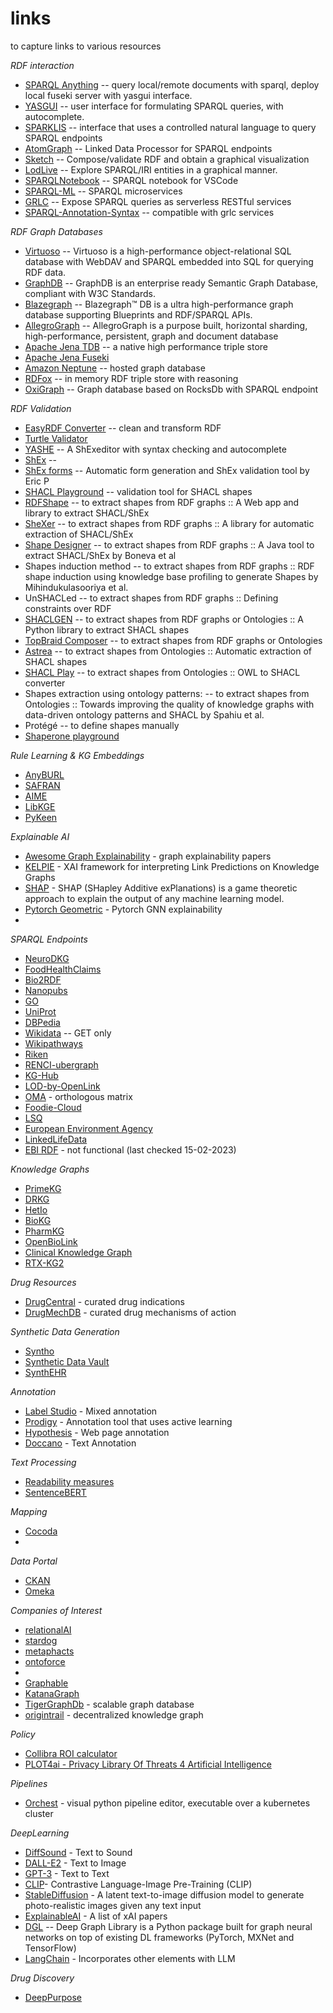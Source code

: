 # links
to capture links to various resources

_RDF interaction_
* [SPARQL Anything](https://sparql-anything.readthedocs.io/en/latest/) -- query local/remote documents with sparql, deploy local fuseki server with yasgui interface.
* [YASGUI](https://github.com/TriplyDB/Yasgui) -- user interface for formulating SPARQL queries, with autocomplete.
* [SPARKLIS](http://www.irisa.fr/LIS/ferre/sparklis/) -- interface that uses a controlled natural language to query SPARQL endpoints
* [AtomGraph](https://github.com/AtomGraph/Processor) -- Linked Data Processor for SPARQL endpoints
* [Sketch](https://sketch.zazuko.com/) -- Compose/validate RDF and obtain a graphical visualization
* [LodLive](https://github.com/LodLive/LodLive) -- Explore SPARQL/IRI entities in a graphical manner.
* [SPARQLNotebook](https://marketplace.visualstudio.com/items?itemName=Zazuko.sparql-notebook) -- SPARQL notebook for VSCode
* [SPARQL-ML](https://github.com/frmichel/sparql-micro-service) -- SPARQL microservices
* [GRLC](http://grlc.io) -- Expose SPARQL queries as serverless RESTful services 
* [SPARQL-Annotation-Syntax](https://github.com/CLARIAH/grlc#decorator-syntax) -- compatible with grlc services

_RDF Graph Databases_
* [Virtuoso](http://vos.openlinksw.com/owiki/wiki/VOS) --  Virtuoso is a high-performance object-relational SQL database with WebDAV and SPARQL embedded into SQL for querying RDF data.
* [GraphDB](https://graphdb.ontotext.com/) -- GraphDB is an enterprise ready Semantic Graph Database, compliant with W3C Standards.
* [Blazegraph](https://blazegraph.com/) -- Blazegraph™ DB is a ultra high-performance graph database supporting Blueprints and RDF/SPARQL APIs.
* [AllegroGraph](https://franz.com/agraph/) -- AllegroGraph is a purpose built, horizontal sharding, high-performance, persistent, graph and document database
* [Apache Jena TDB](https://jena.apache.org/) --  a native high performance triple store
* [Apache Jena Fuseki](https://jena.apache.org/documentation/fuseki2/index.html)
* [Amazon Neptune](https://aws.amazon.com/neptune/) -- hosted graph database
* [RDFox](https://www.oxfordsemantic.tech/product) -- in memory RDF triple store with reasoning
* [OxiGraph](https://github.com/oxigraph/oxigraph) -- Graph database based on RocksDb with SPARQL endpoint

_RDF Validation_
* [EasyRDF Converter](https://www.easyrdf.org/converter) -- clean and transform RDF
* [Turtle Validator](http://ttl.summerofcode.be/)
* [YASHE](https://www.weso.es/YASHE/) -- A ShExeditor with syntax checking and autocomplete
* [ShEx](http://shex.io/) -- 
* [ShEx forms](https://ericprud.github.io/shex-form) -- Automatic form generation and ShEx validation tool by Eric P 
* [SHACL Playground](https://shacl.org/playground/) -- validation tool for SHACL shapes
* [RDFShape](http://rdfshape.weso.es) -- to extract shapes from RDF graphs :: A Web app and library to extract SHACL/ShEx
* [SheXer](http://shexer.weso.es) -- to extract shapes from RDF graphs :: A library for automatic extraction of SHACL/ShEx
* [Shape Designer](https://gitlab.inria.fr/jdusart/shexjapp) -- to extract shapes from RDF graphs :: A Java tool to extract SHACL/ShEx by Boneva et al
* Shapes induction method -- to extract shapes from RDF graphs :: RDF shape induction using knowledge base profiling to generate Shapes by Mihindukulasooriya et al.
* UnSHACLed -- to extract shapes from RDF graphs :: Defining constraints over RDF
* [SHACLGEN](https://pypi.org/project/shaclgen/) -- to extract shapes from RDF graphs or Ontologies :: A Python library to extract SHACL shapes
* [TopBraid Composer](https://www.topquadrant.com/products/topbraid-composer/) -- to extract shapes from RDF graphs or Ontologies
* [Astrea](https://astrea.linkeddata.es) -- to extract shapes from Ontologies :: Automatic extraction of SHACL shapes
* [SHACL Play](https://shacl-play.sparna.fr/play/) -- to extract shapes from Ontologies :: OWL to SHACL converter 
* Shapes extraction using ontology patterns: -- to extract shapes from Ontologies :: Towards improving the quality of knowledge graphs with data-driven ontology patterns and SHACL by Spahiu et al.
* Protégé -- to define shapes manually
* [Shaperone playground](https://forms.hypermedia.app/playground/) 

_Rule Learning & KG Embeddings_
* [AnyBURL](https://web.informatik.uni-mannheim.de/AnyBURL/)
* [SAFRAN](https://github.com/OpenBioLink/SAFRAN)
* [AIME](https://github.com/lajus/amie)
* [LibKGE](https://github.com/uma-pi1/kge)
* [PyKeen](https://pykeen.readthedocs.io/en/stable/index.html)

_Explainable AI_
* [Awesome Graph Explainability](https://github.com/flyingdoog/awesome-graph-explainability-papers) - graph explainability papers  
* [KELPIE](https://github.com/AndRossi/Kelpie) - XAI framework for interpreting Link Predictions on Knowledge Graphs
* [SHAP](https://shap.readthedocs.io/en/latest/index.html) - SHAP (SHapley Additive exPlanations) is a game theoretic approach to explain the output of any machine learning model.
* [Pytorch Geometric](https://pytorch-geometric.readthedocs.io/en/latest/tutorial/explain.html) - Pytorch GNN explainability
* 

_SPARQL Endpoints_
* [NeuroDKG](https://graphdb.dumontierlab.com/repositories/NeuroDKG)
* [FoodHealthClaims](https://graphdb.dumontierlab.com/repositories/FoodHealthClaimsKG)
* [Bio2RDF](https://bio2rdf.org/sparql)
* [Nanopubs](https://virtuoso.nps.petapico.org/sparql)
* [GO](http://rdf.geneontology.org/blazegraph/sparql)
* [UniProt](https://sparql.uniprot.org/)
* [DBPedia](http://dbpedia.org/sparql)
* [Wikidata](https://query.wikidata.org/sparql) -- GET only
* [Wikipathways](http://sparql.wikipathways.org/)
* [Riken](https://knowledge.brc.riken.jp/endpoint)
* [RENCI-ubergraph](https://ubergraph.apps.renci.org/sparql)
* [KG-Hub](http://kg-hub-rdf.berkeleybop.io/blazegraph/sparql)
* [LOD-by-OpenLink](http://lod.openlinksw.com/sparql)
* [OMA](https://sparql.omabrowser.org/lode/sparql) - orthologous matrix
* [Foodie-Cloud](https://www.foodie-cloud.org/sparql)
* [LSQ](http://lsq.aksw.org/sparql)
* [European Environment Agency](http://semantic.eea.europa.eu/sparql)
* [LinkedLifeData](http://linkedlifedata.com/sparql)
* [EBI RDF](https://www.ebi.ac.uk/rdf/services/sparql) - not functional (last checked 15-02-2023)

_Knowledge Graphs_
* [PrimeKG](https://zitniklab.hms.harvard.edu/projects/PrimeKG/)
* [DRKG](https://github.com/gnn4dr/DRKG)
* [HetIo](https://het.io/)
* [BioKG](https://github.com/dsi-bdi/biokg)
* [PharmKG](https://github.com/MindRank-Biotech/PharmKG)
* [OpenBioLink](https://github.com/OpenBioLink/OpenBioLink)
* [Clinical Knowledge Graph](https://ckg.readthedocs.io/en/latest/INTRO.html)
* [RTX-KG2](https://github.com/RTXteam/RTX-KG2)

_Drug Resources_
* [DrugCentral](https://drugcentral.org/) - curated drug indications
* [DrugMechDB](https://sulab.github.io/DrugMechDB/index.html) - curated drug mechanisms of action


_Synthetic Data Generation_
* [Syntho](https://www.syntho.ai)
* [Synthetic Data Vault](https://sdv.dev/)
* [SynthEHR](https://github.com/baowaly/SynthEHR)


_Annotation_
* [Label Studio](https://labelstud.io/playground/#) - Mixed annotation
* [Prodigy](https://prodi.gy/) - Annotation tool that uses active learning
* [Hypothesis](https://web.hypothes.is/) - Web page annotation
* [Doccano](https://doccano.herokuapp.com/) - Text Annotation

_Text Processing_
* [Readability measures](https://pypi.org/project/py-readability-metrics/)
* [SentenceBERT](https://www.sbert.net/index.html)

_Mapping_
* [Cocoda](https://coli-conc.gbv.de/cocoda/)
* 

_Data Portal_
* [CKAN](https://ckan.org/)
* [Omeka](https://github.com/omeka/omeka-s)

_Companies of Interest_
* [relationalAI](https://relational.ai)
* [stardog](https://www.stardog.com)
* [metaphacts](https://metaphacts.com)
* [ontoforce](https://www.ontoforce.com)
*
* [Graphable](https://www.graphable.ai)
* [KatanaGraph](https://katanagraph.com)
* [TigerGraphDb](https://www.tigergraph.com) - scalable graph database 
* [origintrail](https://origintrail.io) - decentralized knowledge graph

_Policy_
* [Collibra ROI calculator](https://www.collibra.com/us/en/roi-calculator)
* [PLOT4ai - Privacy Library Of Threats 4 Artificial Intelligence](https://plot4.ai/)

_Pipelines_
* [Orchest](https://www.orchest.io/) - visual python pipeline editor, executable over a kubernetes cluster

_DeepLearning_
* [DiffSound](https://dongchaoyang.top/text-to-sound-synthesis-demo/) - Text to Sound
* [DALL-E2](https://openai.com/dall-e-2/) - Text to Image
* [GPT-3](https://openai.com/) - Text to Text
* [CLIP](https://github.com/openai/clip)- Contrastive Language-Image Pre-Training (CLIP)
* [StableDiffusion](https://replicate.com/stability-ai/stable-diffusion) - A latent text-to-image diffusion model to generate photo-realistic images given any text input 
* [ExplainableAI](https://github.com/flyingdoog/awesome-graph-explainability-papers) - A list of xAI papers
* [DGL](https://docs.dgl.ai/) -- Deep Graph Library is a Python package built for graph neural networks on top of existing DL frameworks (PyTorch, MXNet and TensorFlow)
* [LangChain](https://langchain.readthedocs.io/en/latest/index.html) - Incorporates other elements with LLM

_Drug Discovery_
* [DeepPurpose](https://github.com/kexinhuang12345/DeepPurpose)
